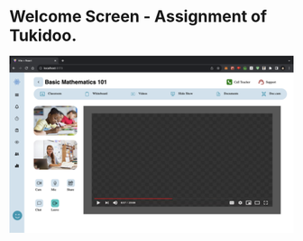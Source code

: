 # Welcome Screen - Assignment of Tukidoo.

  <img src="https://github.com/BIDIPTA05/tukidoo_assignment_Bidipta-Saikia/blob/main/images/screen.jpg" width="800">

